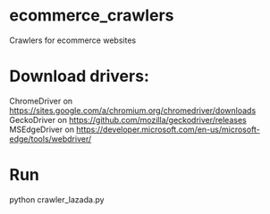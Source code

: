 # ecommerce_crawlers
Crawlers for ecommerce websites

# Download drivers:
ChromeDriver on https://sites.google.com/a/chromium.org/chromedriver/downloads
GeckoDriver on https://github.com/mozilla/geckodriver/releases
MSEdgeDriver on https://developer.microsoft.com/en-us/microsoft-edge/tools/webdriver/

# Run
python crawler_lazada.py



